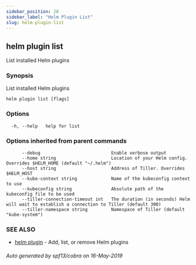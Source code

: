 ```yaml
---
sidebar_position: 28
sidebar_label: "Helm Plugin List"
slug: helm-plugin-list
---
```


## helm plugin list

List installed Helm plugins

### Synopsis

List installed Helm plugins

```
helm plugin list [flags]
```

### Options

```
  -h, --help   help for list
```

### Options inherited from parent commands

```
      --debug                           Enable verbose output
      --home string                     Location of your Helm config. Overrides $HELM_HOME (default "~/.helm")
      --host string                     Address of Tiller. Overrides $HELM_HOST
      --kube-context string             Name of the kubeconfig context to use
      --kubeconfig string               Absolute path of the kubeconfig file to be used
      --tiller-connection-timeout int   The duration (in seconds) Helm will wait to establish a connection to Tiller (default 300)
      --tiller-namespace string         Namespace of Tiller (default "kube-system")
```

### SEE ALSO

* [helm plugin](./helm_plugin.md)	 - Add, list, or remove Helm plugins

###### Auto generated by spf13/cobra on 16-May-2019
